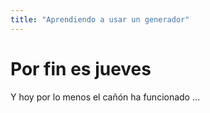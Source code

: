```yaml
---
title: "Aprendiendo a usar un generador"
---
```


# Por fin es jueves

Y hoy por lo menos el cañón ha funcionado ...